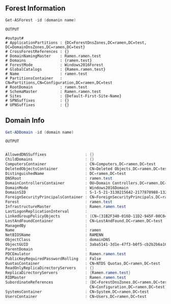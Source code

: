 ## Forest Information
```Powershell
Get-ASForest -id (domanin name)
```
```OUTPUT```
```
#output#
# ApplicationPartitions : {DC=ForestDnsZones,DC=ramen,DC=test, DC=DomainDnsZones,DC=ramen,DC=test}
# CrossForestReferences : {}
# DomainNamingMaster    : Ramen.ramen.test
# Domains               : {ramen.test}
# ForestMode            : Windows2016Forest
# GlobalCatalogs        : {Ramen.ramen.test}
# Name                  : ramen.test
# PartitionsContainer   : CN=Partitions,CN=Configuration,DC=ramen,DC=test
# RootDomain            : ramen.test
# SchemaMaster          : Ramen.ramen.test
# Sites                 : {Default-First-Site-Name}
# SPNSuffixes           : {}
# UPNSuffixes           : {}
```

## Domain Info

```Powershell
Get-ADDomain -id (domain name)
```
```OUTPUT```
```Powershell

AllowedDNSSuffixes                 : {}
ChildDomains                       : {}
ComputersContainer                 : CN=Computers,DC=ramen,DC=test
DeletedObjectsContainer            : CN=Deleted Objects,DC=ramen,DC=test
DistinguishedName                  : DC=ramen,DC=test
DNSRoot                            : ramen.test
DomainControllersContainer         : OU=Domain Controllers,DC=ramen,DC=test
DomainMode                         : Windows2016Domain
DomainSID                          : S-1-5-21-3130215642-2177870988-1324888700
ForeignSecurityPrincipalsContainer : CN=ForeignSecurityPrincipals,DC=ramen,DC=test
Forest                             : ramen.test
InfrastructureMaster               : Ramen.ramen.test
LastLogonReplicationInterval       :
LinkedGroupPolicyObjects           : {CN={31B2F340-016D-11D2-945F-00C04FB984F9},CN=Policies,CN=System,DC=ramen,DC=test}
LostAndFoundContainer              : CN=LostAndFound,DC=ramen,DC=test
ManagedBy                          :
Name                               : ramen
NetBIOSName                        : RAMENN
ObjectClass                        : domainDNS
ObjectGUID                         : 3aba5141-3d1e-47f3-b0f5-cb2b2b6a1029
ParentDomain                       :
PDCEmulator                        : Ramen.ramen.test
PublicKeyRequiredPasswordRolling   : False
QuotasContainer                    : CN=NTDS Quotas,DC=ramen,DC=test
ReadOnlyReplicaDirectoryServers    : {}
ReplicaDirectoryServers            : {Ramen.ramen.test}
RIDMaster                          : Ramen.ramen.test
SubordinateReferences              : {DC=ForestDnsZones,DC=ramen,DC=test, DC=DomainDnsZones,DC=ramen,DC=test,
                                     CN=Configuration,DC=ramen,DC=test}
SystemsContainer                   : CN=System,DC=ramen,DC=test
UsersContainer                     : CN=Users,DC=ramen,DC=test

```